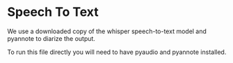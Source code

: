 # Speech To Text

We use a downloaded copy of the whisper speech-to-text model and pyannote to diarize the output. 

To run this file directly you will need to have pyaudio and pyannote installed.

